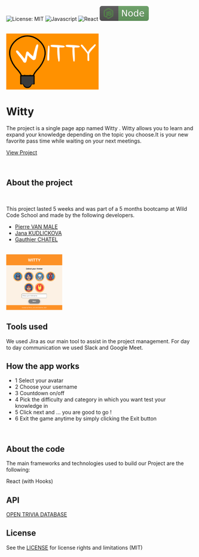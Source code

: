 ![License: MIT](https://img.shields.io/badge/License-MIT-yellow.svg)
![Javascript](https://aleen42.github.io/badges/src/javascript.svg) ![React](https://aleen42.github.io/badges/src/react.svg) 
![NodeJs](https://github.com/aleen42/badges/raw/master/src/node.svg)


<br />
 
<img src="./src/WittyLogo.png"  alt="Logo"  width="auto"  height="150"/>

<br />

<h1>Witty</h1>

 
 <p>The project is a single page app named Witty .
 Witty allows you to learn and expand your knowledge depending on the topic you choose.It is your new favorite pass time while waiting on your next meetings.
</p>

<a href="https://witty-quiz.netlify.app//">View Project</a>

<br />


<h2>About the project</h2>

<br />

<p>This project lasted 5 weeks and was part of a 5 months bootcamp at Wild Code School and made by the following developers. </p>

  - <a href="https://github.com/vmalep">Pierre VAN MALE</a>
  - <a href="https://github.com/JanaKudlickova">Jana KUDLICKOVA</a>
  - <a href="https://github.com/gc2211">Gauthier CHATEL</a>

<br />


<img src="./public/App.png"  alt="Screenshot"  width="auto"  height="150">

<br />


<h2>Tools used </h2>
We used Jira as our main tool to assist in the project management. For day to day communication we used Slack and Google Meet.

<br />

<h2>How the app works</h2>
 
 - 1 Select your avatar
 - 2 Choose your username
 - 3 Countdown on/off
 - 4 Pick the difficulty and category in which you want test your knowledge in
 - 5 Click next and ... you are good to go !
 - 6 Exit the game anytime by simply clicking the Exit button 
 
<br />

<h2>About the code</h2>
The main frameworks and technologies used to build our Project are the following:

React (with Hooks)
 
<h2>API</h2>
<a href="https://opentdb.com/api_config.php">OPEN TRIVIA DATABASE</a>

<br />

<h2>License</h2>
See the <a href="https://github.com/vmalep/witty/blob/master/LICENSE.md">LICENSE</a> for license rights and limitations (MIT)
